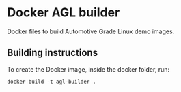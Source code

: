 # Docker AGL builder

Docker files to build Automotive Grade Linux demo images.

## Building instructions

To create the Docker image, inside the docker folder, run:

```
docker build -t agl-builder .
```

